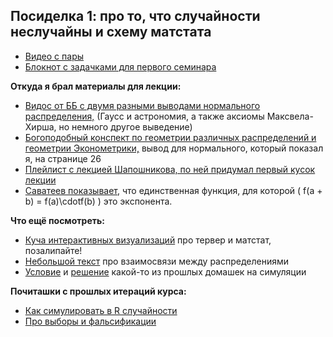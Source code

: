 ## Посиделка 1: про то, что случайности неслучайны и схему матстата


- [Видео c пары](https://www.youtube.com/playlist?list=PLNKXA-74YGLgug7l557PiN-hPNCPVmKsJ)
- [Блокнот с задачками для первого семинара](https://drive.google.com/file/d/1ydnWkavvm-If1KkBNr88XohXCMvyI2xK/view?usp=sharing)

__Откуда я брал материалы для лекции:__

* [Видос от ББ с двумя разными выводами нормального распределения,](https://www.youtube.com/watch?v=yHdT2kJ9nx8) (Гаусс и астрономия, а также аксиомы Максвела-Хирша, но немного другое выведение)
* [Богоподобный конспект по геометрии различных распределений и геометрии Эконометрики,](https://github.com/olyagnilova/gauss-markov-pythagoras/raw/master/paper.pdf) вывод для нормального, который показал я, на странице 26
* [Плейлист с лекцией Шапошникова, по ней придумал первый кусок лекции](https://www.youtube.com/watch?v=f1hkX_gKm4k&list=PL1JJ1jVZ9z5CNkvvJRM1UIOEjIS9IyflG)
* [Саватеев показывает,](https://www.youtube.com/watch?v=eoj686-ZLdE&list=PLlx2izuC9gjgEWu2364R6GnrY8SMUYi-E&index=43) что единственная функция, для которой \( f(a + b) = f(a)\cdotf(b) \) это экспонента.


__Что ещё посмотреть:__

* [Куча интерактивных визуализаций](https://seeing-theory.brown.edu/index.html) про тервер и матстат, позалипайте!
* [Небольшой текст](http://www.math.wm.edu/~leemis/2008amstat.pdf) про взаимосвязи между распределениями
* [Условие](https://nbviewer.jupyter.org/github/FUlyankin/r_probability/blob/master/end_seminars_2019/HW/HW1.ipynb) и [решение](https://nbviewer.jupyter.org/github/FUlyankin/r_probability/blob/master/end_seminars_2019/HW/HW1_solution.ipynb) какой-то из прошлых домашек на симуляции


__Почиташки с прошлых итераций курса:__

- [Как симулировать в R случайности](https://nbviewer.jupyter.org/github/FUlyankin/r_probability/blob/master/end_seminars_2020/sem01/1.1%20Distributions.ipynb)
- [Про выборы и фальсификации](https://nbviewer.jupyter.org/github/FUlyankin/r_probability/blob/master/end_seminars_2020/sem01/1.2%20Elections.ipynb)
